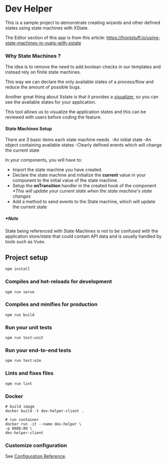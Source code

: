 # Dev Helper

This is a sample project to demonstrate creating wizards and other defined states using state machines with XState.

The Editor section of this app is from this article: https://frontstuff.io/using-state-machines-in-vuejs-with-xstate

### Why State Machines ? 
The idea is to remove the need to add boolean checks in our templates and instead rely on finite state machines.

This way we can declare the only available states of a process/flow and reduce the amount of possible bugs.

Another great thing about Xstate is that it provides a [visualizer](https://xstate.js.org/viz/), so you can see the available states for your application. 

This tool allows us to visualize the application states and this can be reviewed with users before coding the feature.


#### State Machines Setup
There are 3 basic items each state machine needs.
-An initial state
-An object containing available states
-Clearly defined events which will change the current state


In your components, you will have to:
- Import the state machine you have created.
- Declare the state machine and initialize the **current** value in your component to the initial value of the state machine.
- Setup the **onTransition** handler in the created hook of the component _*This will update your current state when the state machine's state changes_
- Add a method to send events to the State machine, which will update the current state

##### *Note
State being referenced with State Machines is not to be confused with the application store/state that could contain API data and is usually handled by tools such as Vuex.


## Project setup
```
npm install
```

### Compiles and hot-reloads for development
```
npm run serve
```

### Compiles and minifies for production
```
npm run build
```

### Run your unit tests
```
npm run test:unit
```

### Run your end-to-end tests
```
npm run test:e2e
```

### Lints and fixes files
```
npm run lint
```

### Docker
```
# build image
docker build -t dev-helper-client .

# run container
docker run -it --name dev-helper \
-p 8086:80 \
dev-helper-client
```

### Customize configuration
See [Configuration Reference](https://cli.vuejs.org/config/).
